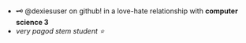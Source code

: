- 🗝 @dexiesuser on github! in a love-hate relationship with <strong> computer science 3 </strong>
- <em> very pagod stem student ⭐ </em>
<!---
dexiesuser/dexiesuser is a ✨ special ✨ repository because its `README.md` (this file) appears on your GitHub profile.
You can click the Preview link to take a look at your changes.
--->
